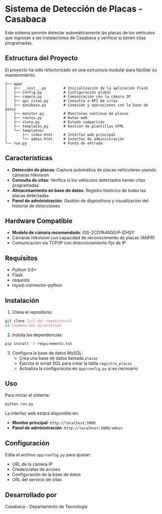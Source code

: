 # Sistema de Detección de Placas - Casabaca

Este sistema permite detectar automáticamente las placas de los vehículos que ingresan a las instalaciones de Casabaca y verificar si tienen citas programadas.

## Estructura del Proyecto

El proyecto ha sido refactorizado en una estructura modular para facilitar su mantenimiento:

```
├── app/
│   ├── __init__.py        # Inicialización de la aplicación Flask
│   ├── config.py          # Configuración global
│   ├── camera.py          # Comunicación con la cámara IP
│   ├── api_citas.py       # Consulta a API de citas
│   ├── database.py        # Conexión y operaciones con la base de datos
│   ├── monitor.py         # Monitoreo continuo de placas
│   ├── routes.py          # Rutas web
│   ├── state.py           # Estado compartido
│   ├── templates.py       # Gestión de plantillas HTML
│   └── templates/
│       ├── index.html     # Interfaz web principal
│       └── admin.html     # Interfaz de administración
└── run.py                 # Punto de entrada
```

## Características

- **Detección de placas**: Captura automática de placas vehiculares usando cámaras Hikvision
- **Consulta de citas**: Verifica si los vehículos detectados tienen citas programadas
- **Almacenamiento en base de datos**: Registro histórico de todas las placas detectadas
- **Panel de administración**: Gestión de dispositivos y visualización del historial de detecciones

## Hardware Compatible

- **Modelo de cámara recomendado**: IDS-2CD7A46G0/P-IZHSY
- Cámaras Hikvision con capacidad de reconocimiento de placas (ANPR)
- Comunicación vía TCP/IP con direccionamiento fijo de IP

## Requisitos

- Python 3.6+
- Flask
- requests
- mysql-connector-python

## Instalación

1. Clona el repositorio:

```bash
git clone [url-del-repositorio]
cd [nombre-del-directorio]
```

2. Instala las dependencias:

```bash
pip install -r requirements.txt
```

3. Configura la base de datos MySQL:
   - Crea una base de datos llamada `placas`
   - Ejecuta el script SQL para crear la tabla `registro_placas`
   - Actualiza la configuración en `app/config.py` si es necesario

## Uso

Para iniciar el sistema:

```bash
python run.py
```

La interfaz web estará disponible en:
- **Monitor principal**: `http://localhost:5000`
- **Panel de administración**: `http://localhost:5000/admin`

## Configuración

Edita el archivo `app/config.py` para ajustar:

- URL de la cámara IP
- Credenciales de acceso
- Configuración de la base de datos
- URL del servicio de citas

## Desarrollado por

Casabaca - Departamento de Tecnología 